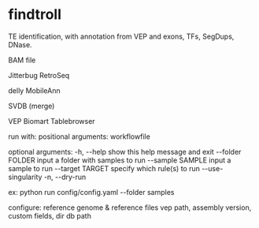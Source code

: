 # findtroll
TE identification, with annotation from VEP and exons, TFs, SegDups, DNase.

BAM file

Jitterbug  RetroSeq

delly
MobileAnn

SVDB (merge)

VEP
Biomart
Tablebrowser

run with: 
positional arguments: workflowfile

optional arguments: 
-h, --help show this help message and exit 
--folder FOLDER input a folder with samples to run 
--sample SAMPLE input a sample to run 
--target TARGET specify which rule(s) to run
--use-singularity 
-n, --dry-run 

ex: python run config/config.yaml --folder samples


configure:
reference genome & reference files
vep path, assembly version, custom fields, dir
db path
